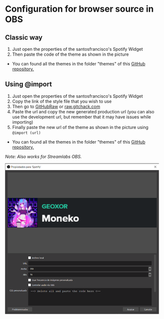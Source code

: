 # Configuration for browser source in OBS
## Classic way
1. Just open the properties of the santosfrancisco's Spotify Widget
2. Then paste the code of the theme as shown in the picture
- You can found all the themes in the folder "themes" of this [GitHub repository.](../../themes)
## Using @import
1. Just open the properties of the santosfrancisco's Spotify Widget
2. Copy the link of the style file that you wish to use
3. Then go to [GitHubRaw](https://githubraw.com) or [raw.gitchack.com](https://raw.githack.com)
4. Paste the url and copy the new generated production url (you can also use the development url, but remember that it may have issues while importing)
5. Finally paste the new url of the theme as shown in the picture using `@import (url)`
- You can found all the themes in the folder "themes" of this [GitHub repository.](../../themes)

*Note: Also works for Streamlabs OBS.*
<p align="center"><img src="../images/obs/properties.png"></p>